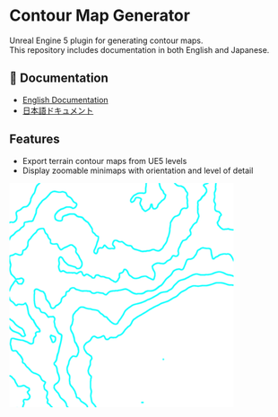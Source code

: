 # Contour Map Generator

Unreal Engine 5 plugin for generating contour maps.  
This repository includes documentation in both English and Japanese.


## 📘 Documentation

- [English Documentation](./en/README.md)
- [日本語ドキュメント](./jp/README.md)

## Features

- Export terrain contour maps from UE5 levels
- Display zoomable minimaps with orientation and level of detail

<img src="./Images/DA_Settings/ContourMap_LOD000_X000_Y000.png" width="400">